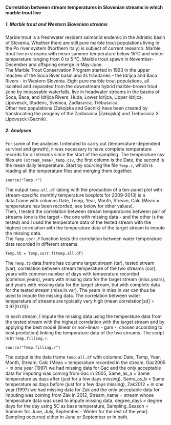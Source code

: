
#### Correlation between stream temperatures in Slovenian streams in which marble trout live 


##### 1. Marble trout and Western Slovenian streams

Marble trout is a freshwater resident salmonid endemic in the Adriatic basin of Slovenia. Whether there are still pure marble trout populations living in the Po river system (Northern Italy) is subject of current research. Marble trout live in streams with mean summer temperature below 15°C and winter temperature ranging from 0 to 5 °C. Marble trout spawn in November-December and offspring emerge in May-June.   
The Marble Trout Conservation Program started in 1993 in the upper reaches of the Soca River basin and its tributaries - the Idrijca and Baca Rivers - in Western Slovenia. Eight pure marble trout populations, all isolated and separated from the downstream hybrid marble-brown trout zone by impassable waterfalls, live in headwater streams in the basins of Soca, Baca, and Idrijca Rivers: Huda, Lower Idrijca, Upper Idrijca, Lipovesck, Studenc, Svenica, Zadlascica, Trebuscica.  
Other two populations (Zakojska and Gacnik) have been created by translocating the progeny of the Zadlascica (Zakojska) and Trebuscica X Lipovesck (Gacnik).

##### 2. Analyses

For some of the analyses I intended to carry out (temperature-dependent survival and growth), it was necessary to have complete temperature records for all streams since the start of the sampling. The temperature csv files are `(stream_name)_temp.csv`, the first column is the Date, the second is the mean daily temperature. Start by sourcing the file `Temp.r`, which is reading all the temperature files and merging them together.


```{r}
source("Temp.r")
```


The output `temp.all.df` (along with the production of a ten-panel plot with stream-specific monthly temperature boxplots for 2009-2013) is a data.frame with columns Date, Temp, Year, Month, Stream, Calc (Meas = temperature has been recorded, see below for other values).  
Then, I tested the correlation between stream temperatures between pair of streams (one is the target - the one with missing data - and the other is the tested) and I used the temperature data of the tested stream with the highest correlation with the temperature data of the target stream to impute the missing data.  
The `Temp.corr.f` function tests the correlation between water temperature data recorded in different streams.

```{r}
Temp.tb = Temp.corr.f(temp.all.df)
```

The `Temp.tb` data.frame has columns target stream (tar), tested stream (var), correlation between stream temperature of the two streams (cor), years with common number of days with temperature recorded (common.years), years with missing data for the target stream (miss.years), and years with missing data for the target stream, but with complete data for the tested stream (miss.in.var). The years in miss.in.var can thus be used to impute the missing data.
The correlation between water temperature of streams are typically very high (mean correlation[sd] = 0.97[0.01]).

In each stream, I impute the missing data using the temperature data from the tested stream with the highest correlation with the target stream and by applying the best model (linear or non-linear - gam -, chosen according to best prediction) linking the temperature data of the two streams. The script is in `Temp.filling.r`.

```{r}
source("Temp.filling.r")
```

The output is the data frame `temp.all.df` with columns: Date, Temp, Year, Month, Stream, 
Calc (Meas = temperature recorded in the stream, Gac2005 = in one year (1997) we had missing data for Gac and the only acceptable data for imputing was coming from Gac in 2005, Same_as_a = Same temperature as days after (just for a few days missing), Same_as_b = Same temperature as days before (just for a few days missing), Zak2012 = in one year (1997) we had missing data for Zak and the only acceptable data for imputing was coming from Zak in 2012, Stream_name = stream whose temperature data was used to impute missing data, degree_days = degree days for the day using 5C as base temperature, Sampling_Season = Summer for June, July, September - Winter for the rest of the year). Sampling occurred either in June or September or in both.  
